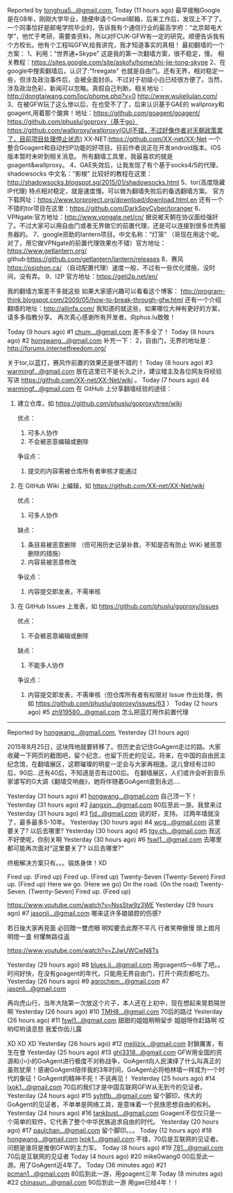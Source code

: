 Reported by tonghua5...@gmail.com, Today (11 hours ago)
最早接触Google是在08年，刚刚大学毕业，随便申请个Gmail邮箱，后来工作后，发现上不了了。一个同事恰好是邮电学院毕业的，告诉我有个通信行业的最高学府：“北京邮电大学”，他忙于考研，需要查资料，所以对FCUK-GFW有一定的研究。顺便告诉我有个方校长。他有个工程叫GFW,给我讲完，我才知道事实的真相！
最初翻墙的一个方案：
1、利用：“世界通+Skype” 这是我的第一次翻墙方案，很不稳定，慢。 
   相关教程：https://sites.google.com/site/askofv/home/shi-jie-tong-skype
2、在google中搜索翻墙后，认识了:"freegate" 也就是自由门。还有无界，相对稳定一些，但涉及政治事件后，会被全面封杀。不过对于初级小白已经很方便了。当然，涉及政治色彩，新闻可以忽略。真假自己判断。相关地址：http://dongtaiwang.com/loc/phome.php?v=0
              http://www.wujieliulan.com/
3、在被GFW玩了这么惨以后，在也受不了了，后来认识基于GAE的 wallproxy和goagent,用着那个酸爽！地址：https://github.com/goagent/goagent/
         https://github.com/phuslu/goproxy（基于go）
         https://github.com/wallproxy/wallproxy(GUI不错，不过好像作者对天朝政策累了，目前项目处理停止状态)
   XX-NET:https://github.com/XX-net/XX-Net 一个整合Goagent和自动扫IP功能的好项目。目前作者说正在开发android版本。IOS版本暂时未听到相关消息。
所有翻墙工具里，我最喜欢的就是goagent&wallproxy。
4、GAE失效后，让我发现了有个基于socks4/5的代理，shadowsocks 中文名：“影梭” 
   比较好的教程在这里：http://shadowsocks.blogspot.sg/2015/01/shadowsocks.html
5、tor(高度隐藏IP代理) 特点相对稳定，就是速度慢。可以做为翻墙失败后的备选翻墙方案。
官方下载网址：https://www.torproject.org/download/download.html.en
还有一个不错的tor项目在这里：https://github.com/DarkSpyCyber/toranger
6、VPNgate:官方地址：http://www.vpngate.net/cn/ 据说被天朝在协议面给强奸了。不过大家可以用自由门或者无界做它的前置代理，还是可以连接到很多优秀服务器的。
7、google资助的lantern项目。中文名称：“灯笼” （哥现在用这个呢。对了，用它做VPNgate的前置代理效果也不错）官方地址：https://www.getlantern.org/
                github:https://github.com/getlantern/lantern/releases
8、赛风 https://psiphon.ca/ （自动配置代理）速度一般，不过有一些优化措施，没时间，没有弄。
9、I2P 官方地址：https://geti2p.net/en/

我的翻墙方案差不多就这些
如果大家感兴趣可以看看这个博客：
http://program-think.blogspot.com/2009/05/how-to-break-through-gfw.html
还有一个介绍翻墙的地址：http://allinfa.com/
我知道的就这些，如果哪位大神有更好的方案，请多多指教分享。
再次真心感谢所有开发者。向phus.lu致敬！


Today (9 hours ago) #1 chum...@gmail.com
差不多全了！
Today (8 hours ago) #2 hongwang...@gmail.com
补充一下：
2，自由门，无界的地址是：http://forums.internetfreedom.org/

关于tor,以蓝灯，赛风作前置的效果还是很不错的！
Today (8 hours ago) #3 warmingf...@gmail.com
放在这里已不是长久之计，建议楼主及各位网友将经验写进 https://github.com/XX-net/XX-Net/wiki 。
Today (7 hours ago) #4 warmingf...@gmail.com
在 GitHub 上分享翻墙经验的途径：

1. 建立仓库，如 https://github.com/phuslu/goproxy/tree/wiki

	优点： 

	1. 可多人协作
	2. 不会被恶意编辑或删除

	争议点：

	1. 提交的内容需被仓库所有者审核才能通过

2. 在 GitHub Wiki 上编辑，如 https://github.com/XX-net/XX-Net/wiki

	优点：

	1. 可多人协作

	缺点：

	1. 条目易被恶意删除 （但可用历史记录补救，不知是否有防止 WiKi 被恶意删除的措施）
	2. 内容易被恶意修改

	争议点：

	1. 内容提交即发表，不需审核

3. 在 GitHub Issues 上发表，如 https://github.com/phuslu/goproxy/issues

	优点：

	1. 不会被恶意编辑或删除

	缺点：

	1. 不能多人协作

	争议点：

	1. 内容提交即发表，不需审核（但仓库所有者有权限对 Issue 作出处理，例如 https://github.com/phuslu/goproxy/issues/63 ）
Today (2 hours ago) #5 zh919580...@gmail.com
怎么把蓝灯用作前置代理

--------------------

Reported by hongwang...@gmail.com, Yesterday (31 hours ago)

2015年8月25日，这块阵地就要转移了。但历史会记住GoAgent走过的路。大家收藏一下网页的截图吧，留个纪念，也留下历史的见证。将来，在中国的自由民主纪念馆，在翻墙展区，这颗璀璨的明星一定会与大家再相逢。这儿曾经有过80后，90后...还有40后，不知道是否有过00后。
在翻墙展区，人们或许会听到音乐家谱写的G大调《翻墙交响曲》，她将伴随着GoAgent直到永远....



Yesterday (31 hours ago) #1 hongwang...@gmail.com
自己顶一下！
Yesterday (31 hours ago) #2 jiangxin...@gmail.com
80后至此一游。我曾来过
Yesterday (31 hours ago) #3 fid...@gmail.com
说的好，支持。
过两年墙就没了，最多最多5-10年。
Yesterday (30 hours ago) #4 wcg...@gmail.com
这里要关了? 以后去哪里?
Yesterday (30 hours ago) #5 tgy.ch...@gmail.com
我这不好使呢，你别关啊
Yesterday (30 hours ago) #6 fswl1...@gmail.com
去哪里都可能再次面对“这里要关了? 以后去哪里?”

终极解决方案只有。。。锻炼身体！XD

Fired up. (Fired up)
Fired up. (Fired up)
Twenty-Seven (Twenty-Seven)
Fired up. (Fired up)
Here we go. (Here we go)
On the road. (On the road)
Twenty-Seven. (Twenty-Seven)
Fired up. (Fired up)

https://www.youtube.com/watch?v=NssStw9z3WE
Yesterday (29 hours ago) #7 jasonli...@gmail.com
哪来这许多娘娘腔的伤感?

若日後大家再見面
必回贈一雙虎眼
明知要去此際不平凡
行者笑帶傲慢
頭上朗月明燈一盞
何懼無路往返

https://www.youtube.com/watch?v=ZJwUWCwN8Ts

Yesterday (29 hours ago) #8 blues.ji...@gmail.com
用goagent5～6年了吧。。时间好快，在没有goagent的年代，只能用无界自由门，打开个网页都吃力。
Yesterday (26 hours ago) #9 agrochem...@gmail.com
#7 jasonli...@gmail.com

再向虎山行，当年大陆第一次放这个片子，本人还在上初中，现在想起来晃若隔世啊
Yesterday (26 hours ago) #10 TMH8...@gmail.com
70后的路过
Yesterday (26 hours ago) #11 fswl1...@gmail.com
甜甜的姐姐稍稍留步
姐姐呀你赶路啊
哎哟哎哟请息怒 我爱你齿儿露

XD XD XD
Yesterday (26 hours ago) #12 meilizix...@gmail.com
封鎖厲害，有生在會
Yesterday (25 hours ago) #13 ghl3318...@gmail.com
GFW用全国的资源和小小的GoAgent进行极度不对称战争，GoAgent向人民演绎了什么叫真正的虽败犹荣！感谢GoAgent陪伴我的3年时间，GoAgent必将柏林墙一样成为一个时代的象征！GoAgent的精神不死！不说再见！
Yesterday (25 hours ago) #14 lxok1...@gmail.com
70后的我们才是中国互联网GFW从无到今的见证者。
Yesterday (24 hours ago) #15 syhtfb...@gmail.com
留个脚印，伟大的GoAgent的见证者，不单单是网络工具，是意味着一个民族思想自由的权利。
Yesterday (24 hours ago) #16 tankbust...@gmail.com
Goagent不仅仅只是一个简单的软件，它代表了整个中华民族追求自由的时代。
Yesterday (20 hours ago) #17 paulchan...@gmail.com
留个脚印。。。
Today (12 hours ago) #18 hongwang...@gmail.com
lxok1...@gmail.com:不错，70后是互联网的见证者。问题是谁将是推倒GFW的主力军。
Today (8 hours ago) #19 781...@gmail.com
70后是互联网的见证者
Today (4 hours ago) #20 mike0wang0
00后至此一游。用了GoAgent近4年了。
Today (36 minutes ago) #21 pcman1...@gmail.com
80后到此一游，用goagent三年
Today (8 minutes ago) #22 chinasun...@gmail.com
90后到此一游 用gae已经4年！！